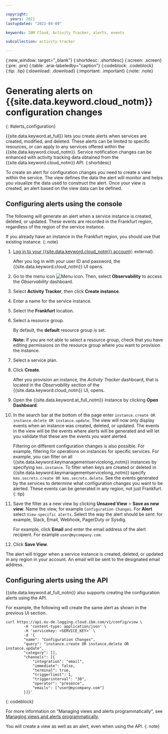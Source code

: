 ```yaml
---

copyright:
  years: 2021
lastupdated: "2021-04-09"

keywords: IBM Cloud, Activity Tracker, alerts, events

subcollection: activity-tracker

---
```


{:new_window: target="_blank"}
{:shortdesc: .shortdesc}
{:screen: .screen}
{:pre: .pre}
{:table: .aria-labeledby="caption"}
{:codeblock: .codeblock}
{:tip: .tip}
{:download: .download}
{:important: .important}
{:note: .note}

# Generating alerts on {{site.data.keyword.cloud_notm}} configuration changes
{: #alerts_configuration}

{{site.data.keyword.at_full}} lets you create alerts when services are created, modified, and deleted.  These alerts can be limited to specific resources, or can apply to any services offered within the {{site.data.keyword.cloud_notm}}.  Service notification changes can be enhanced with activity tracking data obtained from the {{site.data.keyword.cloud_notm}} API.
{:shortdesc}

To create an alert for configuration changes you need to create a view within the service.  The view defines the data the alert will monitor and helps you visualize the data used to construct the alert.  Once your view is created, an alert based on the view data can be defined.

## Configuring alerts using the console

The following will generate an alert when a service instance is created, deleted, or updated.  These events are recorded in the Frankfurt region, regardless of the region of the service instance.

If you already have an instance in the Frankfurt region, you should use that existing instance.
{: note}

1. [Log in to your {{site.data.keyword.cloud_notm}} account](https://cloud.ibm.com/login){: external}.

	After you log in with your user ID and password, the {{site.data.keyword.cloud_notm}} UI opens.

2. Go to the menu icon ![Menu icon](../icons/icon_hamburger.svg). Then, select **Observability** to access the *Observability* dashboard.

3. Select **Activity Tracker**, then click **Create instance**. 

4. Enter a name for the service instance.

5. Select the **Frankfurt** location. 

6. Select a resource group. 

    By default, the **default** resource group is set.

    **Note:** If you are not able to select a resource group, check that you have editing permissions on the resource group where you want to provision the instance.

7. Select a service plan. 

8. Click **Create**.

   After you provision an instance, the *Activity Tracker* dashboard, that is located in the *Observability* section of the {{site.data.keyword.cloud_notm}} UI, opens. 

9. Open the {{site.data.keyword.at_full_notm}} instance by clicking **Open Dashboard**.

10. In the search bar at the bottom of the page enter `instance.create OR instance.delete OR instance.update`.  The view will now only display events when an instance was created, deleted, or updated.  The events in the view will be the events where alerts will be generated and will let you validate that these are the events you want alerted.

    Filtering on different configuration changes is also possible.  For example, filtering for operations on instances for specific services.  For example, you can filter on all {{site.data.keyword.keymanagementservicelong_notm}} instances by specifying `kms.instance`.  To filter when keys are created or deleted in {{site.data.keyword.keymanagementservicelong_notm}} specify `kms.secrets.create OR kms.secrets.delete`.     See the events generated by the services to determine what configuration changes you want to be alerted.  These events can be generated in any region, not just Frankfurt.
    {: tip}

11. Save the filter as a new view by clicking **Unsaved View** > **Save as new view**. Name the view, for example `Configuration Changes`.  For **Alert** select `View-specific alerts`.  Select the way the alert should be sent: for example, Slack, Email, Webhook, PagerDuty or Sysdig.

    For example, click **Email** and enter the email address of the alert recipient.  For example `user@mycompany.com`.

12. Click **Save View**.

The alert will trigger when a service instance is created, deleted, or updated in any region in your account.  An email will be sent to the designated email address.

## Configuring alerts using the API

{{site.data.keyword.at_full_notm}} also supports creating the configuration alerts using the API.

For example, the following will create the same alert as shown in the previous UI section.

```
curl https://api.eu-de.logging.cloud.ibm.com/v1/config/view \
        -H 'content-type: application/json' \
        -H 'servicekey: <SERVICE_KEY>' \
        -d '{
        "name": "Configuration Changes",
        "query": "instance.create OR instance.delete OR instance.update",
        "category": [],
        "channels": [{
            "integration": "email",
            "immediate": false,
            "terminal": true,
            "triggerlimit": 1,
            "triggerinterval": "30",
            "operator": "presence",
            "emails": ["user@mycompany.com"]
        }]}'
```
{: codeblock}

For more information on "Managing views and alerts programmatically", see [Managing views and alerts programmatically](/docs/activity-tracker?topic=activity-tracker-config_api).

You will create a view as well as an alert, even when using the API.
{: note}
